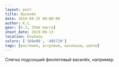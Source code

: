 ```yaml
---
layout: post
title: Василёк
date: 2019-09-25 00:00:00
author: К.С.
gear: [E-3, 35mm macro]
shoot_date: 2019-08-13
location: Ёльбаза
colors: ['160e08', '485729']
tags: [растения, астровые, васильки, цветы]
---
```

Слегка подсохший фиолетовый василёк, например.
